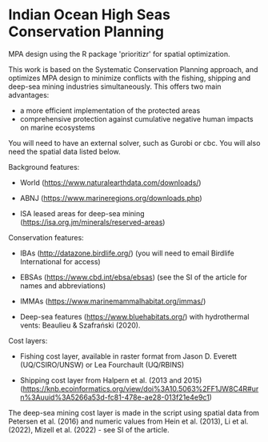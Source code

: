 # Indian Ocean High Seas Conservation Planning

MPA design using the R package 'prioritizr' for spatial optimization. 

This work is based on the Systematic Conservation Planning approach, and optimizes MPA design
to minimize conflicts with the fishing, shipping and deep-sea mining industries simultaneously. This offers two main advantages:
- a more efficient implementation of the protected areas
- comprehensive protection against cumulative negative human impacts on marine ecosystems

You will need to have an external solver, such as Gurobi or cbc. You will also need the spatial data listed below.


Background features:


- World (https://www.naturalearthdata.com/downloads/)

- ABNJ (https://www.marineregions.org/downloads.php)

- ISA leased areas for deep-sea mining (https://isa.org.jm/minerals/reserved-areas)


Conservation features:


- IBAs (http://datazone.birdlife.org/) (you will need to email Birdlife International for access)

- EBSAs (https://www.cbd.int/ebsa/ebsas) (see the SI of the article for names and abbreviations)

- IMMAs (https://www.marinemammalhabitat.org/immas/)

- Deep-sea features (https://www.bluehabitats.org/) with hydrothermal vents: Beaulieu & Szafrański (2020).


Cost layers:


- Fishing cost layer, available in raster format from Jason D. Everett (UQ/CSIRO/UNSW) or Lea Fourchault (UQ/RBINS)

- Shipping cost layer from Halpern et al. (2013 and 2015) (https://knb.ecoinformatics.org/view/doi%3A10.5063%2FF1JW8C4R#urn%3Auuid%3A5266a53d-fc81-478e-ae28-013f21e4e9c1)

The deep-sea mining cost layer is made in the script using spatial data from Petersen et al. (2016) and numeric values from Hein et al. (2013), Li et al. (2022), Mizell et al. (2022) - see SI of the article.
